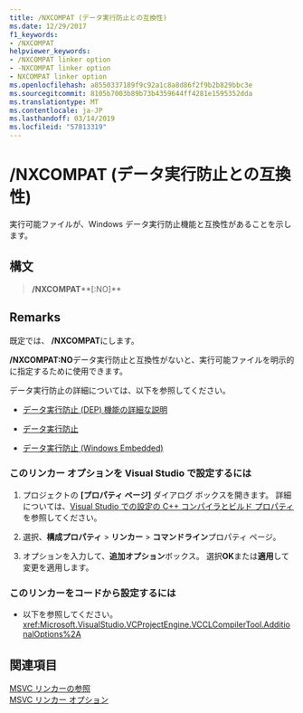 ```yaml
---
title: /NXCOMPAT (データ実行防止との互換性)
ms.date: 12/29/2017
f1_keywords:
- /NXCOMPAT
helpviewer_keywords:
- /NXCOMPAT linker option
- -NXCOMPAT linker option
- NXCOMPAT linker option
ms.openlocfilehash: a8550337189f9c92a1c8a8d86f2f9b2b829bbc3e
ms.sourcegitcommit: 8105b7003b89b73b4359644ff4281e1595352dda
ms.translationtype: MT
ms.contentlocale: ja-JP
ms.lasthandoff: 03/14/2019
ms.locfileid: "57813319"
---
```

# <a name="nxcompat-compatible-with-data-execution-prevention"></a>/NXCOMPAT (データ実行防止との互換性)

実行可能ファイルが、Windows データ実行防止機能と互換性があることを示します。

## <a name="syntax"></a>構文

> **/NXCOMPAT****[:NO]**

## <a name="remarks"></a>Remarks

既定では、 **/NXCOMPAT**にします。

**/NXCOMPAT:NO**データ実行防止と互換性がないと、実行可能ファイルを明示的に指定するために使用できます。

データ実行防止の詳細については、以下を参照してください。

- [データ実行防止 (DEP) 機能の詳細な説明](https://support.microsoft.com/help/875352/a-detailed-description-of-the-data-execution-prevention-dep-feature-in)

- [データ実行防止](/windows/desktop/Memory/data-execution-prevention)

- [データ実行防止 (Windows Embedded)](/previous-versions/windows/embedded/ms913190\(v=winembedded.5\))

### <a name="to-set-this-linker-option-in-visual-studio"></a>このリンカー オプションを Visual Studio で設定するには

1. プロジェクトの **[プロパティ ページ]** ダイアログ ボックスを開きます。 詳細については、[Visual Studio での設定の C++ コンパイラとビルド プロパティ](../working-with-project-properties.md)を参照してください。

1. 選択、**構成プロパティ** > **リンカー** > **コマンドライン**プロパティ ページ。

1. オプションを入力して、**追加オプション**ボックス。 選択**OK**または**適用**して変更を適用します。

### <a name="to-set-this-linker-option-programmatically"></a>このリンカーをコードから設定するには

- 以下を参照してください。<xref:Microsoft.VisualStudio.VCProjectEngine.VCCLCompilerTool.AdditionalOptions%2A>

## <a name="see-also"></a>関連項目

[MSVC リンカーの参照](linking.md)<br/>
[MSVC リンカー オプション](linker-options.md)

